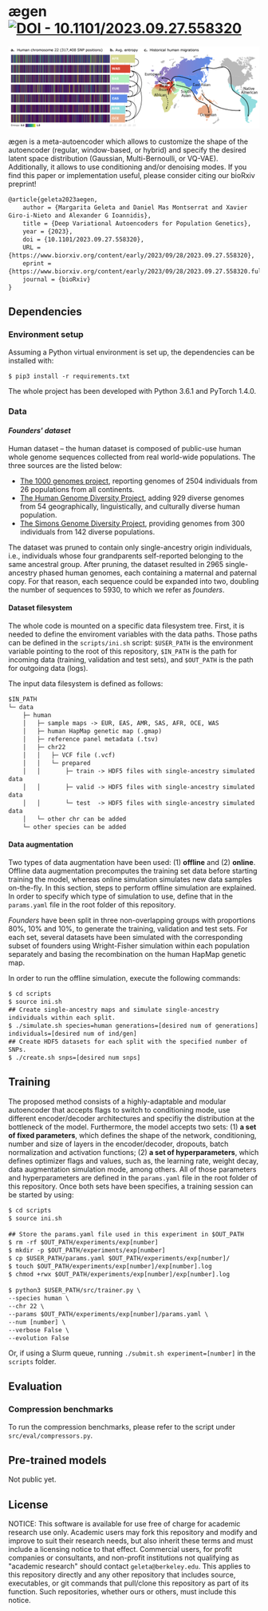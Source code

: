 
# ægen [![DOI - 10.1101/2023.09.27.558320](https://img.shields.io/badge/DOI-10.1101%2F2023.09.27.558320-2ea44f)](https://doi.org/10.1101/2023.09.27.558320)

![Entropy analysis](./images/figure_3.png)

ægen is a meta-autoencoder which allows to customize the shape of the autoencoder (regular, window-based, or hybrid) and specify the desired latent space distribution (Gaussian, Multi-Bernoulli, or VQ-VAE). Additionally, it allows to use conditioning and/or denoising modes. If you find this paper or implementation useful, please consider citing our bioRxiv preprint!
```{tex}
@article{geleta2023aegen,
	author = {Margarita Geleta and Daniel Mas Montserrat and Xavier Giro-i-Nieto and Alexander G Ioannidis},
	title = {Deep Variational Autoencoders for Population Genetics},
	year = {2023},
	doi = {10.1101/2023.09.27.558320},
	URL = {https://www.biorxiv.org/content/early/2023/09/28/2023.09.27.558320},
	eprint = {https://www.biorxiv.org/content/early/2023/09/28/2023.09.27.558320.full.pdf},
	journal = {bioRxiv}
}
```

## Dependencies

### Environment setup
Assuming a Python virtual environment is set up, the dependencies can be installed with:
```console
$ pip3 install -r requirements.txt
```
The whole project has been developed with Python 3.6.1 and PyTorch 1.4.0.

### Data

#### *Founders' dataset*
Human dataset – the human dataset is composed of public-use human whole genome sequences collected from real world-wide populations. The three sources are the listed below:
- [The 1000 genomes project](http://www.nature.com/articles/nature15393), reporting genomes of 2504 individuals from
26 populations from all continents.
- [The Human Genome Diversity Project](https://science.sciencemag.org/content/367/6484/eaay5012), adding 929 diverse genomes
from 54 geographically, linguistically, and culturally diverse human population.
- [The Simons Genome Diversity Project](https://www.nature.com/articles/nature18964), providing genomes from 300
individuals from 142 diverse populations.

The dataset was pruned to contain only single-ancestry origin individuals, i.e., individuals whose four grandparents self-reported belonging to the same ancestral group. After pruning, the dataset resulted in 2965 single-ancestry phased human genomes, each containing a maternal and paternal copy. For that reason, each sequence could be expanded into two, doubling the number of sequences to 5930, to which we refer as *founders*.

#### Dataset filesystem
The whole code is mounted on a specific data filesystem tree. First, it is needed to define the enviroment variables with the data paths. Those paths can be defined in the `scripts/ini.sh` script: `$USER_PATH` is the environment variable pointing to the root of this repository, `$IN_PATH` is the path for incoming data (training, validation and test sets), and `$OUT_PATH` is the path for outgoing data (logs). 

The input data filesystem is defined as follows:
```
$IN_PATH
└─ data
    ├─ human
    │   ├─ sample maps -> EUR, EAS, AMR, SAS, AFR, OCE, WAS
    │   ├─ human HapMap genetic map (.gmap)
    │   ├─ reference panel metadata (.tsv)
    │   ├─ chr22
    │   │   ├─ VCF file (.vcf)
    │   │   └─ prepared
    │   │       ├─ train -> HDF5 files with single-ancestry simulated data
    │   │       ├─ valid -> HDF5 files with single-ancestry simulated data
    │   │       └─ test  -> HDF5 files with single-ancestry simulated data
    │   └─ other chr can be added
    └─ other species can be added
```

#### Data augmentation
Two types of data augmentation have been used: (1) **offline** and (2) **online**. Offline data augmentation precomputes the training set data before starting training the model, whereas online simulation simulates new data samples on-the-fly. In this section, steps to perform offline simulation are explained. In order to specify which type of simulation to use, define that in the `params.yaml` file in the root folder of this repository.

*Founders* have been split in three non-overlapping groups with proportions 80%, 10% and 10%, to generate the training, validation and test sets. For each
set, several datasets have been simulated with the corresponding subset of founders using Wright-Fisher simulation within each population separately and basing the recombination on the human HapMap genetic map. 

In order to run the offline simulation, execute the following commands:
```console
$ cd scripts
$ source ini.sh
## Create single-ancestry maps and simulate single-ancestry individuals within each split.
$ ./simulate.sh species=human generations=[desired num of generations] individuals=[desired num of ind/gen]
## Create HDF5 datasets for each split with the specified number of SNPs.
$ ./create.sh snps=[desired num snps]
```

## Training
The proposed method consists of a highly-adaptable and modular autoencoder that accepts flags to switch to conditioning mode, use different encoder/decoder architectures and specifiy the distribution at the bottleneck of the model. Furthermore, the model accepts two sets: (1) **a set of fixed parameters**, which defines the shape of the network, conditioning, number and size of layers in the encoder/decoder, dropouts, batch normalization and activation functions; (2) **a set of hyperparameters**, which defines optimizer flags and values, such as, the learning rate, weight decay, data augmentation simulation mode, among others. All of those parameters and hyperparameters are defined in the `params.yaml` file in the root folder of this repository. Once both sets have been specifies, a training session can be started by using:
```console
$ cd scripts
$ source ini.sh

## Store the params.yaml file used in this experiment in $OUT_PATH
$ rm -rf $OUT_PATH/experiments/exp[number]
$ mkdir -p $OUT_PATH/experiments/exp[number]
$ cp $USER_PATH/params.yaml $OUT_PATH/experiments/exp[number]/
$ touch $OUT_PATH/experiments/exp[number]/exp[number].log
$ chmod +rwx $OUT_PATH/experiments/exp[number]/exp[number].log

$ python3 $USER_PATH/src/trainer.py \
--species human \
--chr 22 \
--params $OUT_PATH/experiments/exp[number]/params.yaml \
--num [number] \
--verbose False \
--evolution False
```
Or, if using a Slurm queue, running `./submit.sh experiment=[number]` in the `scripts` folder.

## Evaluation

### Compression benchmarks
To run the compression benchmarks, please refer to the script under `src/eval/compressors.py`.

## Pre-trained models
Not public yet.

## License
NOTICE: This software is available for use free of charge for academic research use only. Academic users may fork this repository and modify and improve to suit their research needs, but also inherit these terms and must include a licensing notice to that effect. Commercial users, for profit companies or consultants, and non-profit institutions not qualifying as "academic research" should contact `geleta@berkeley.edu`. This applies to this repository directly and any other repository that includes source, executables, or git commands that pull/clone this repository as part of its function. Such repositories, whether ours or others, must include this notice.
